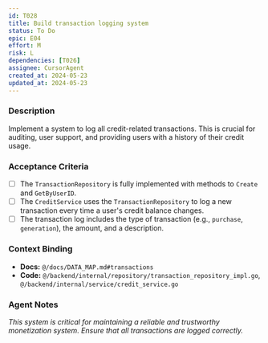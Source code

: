 ```yaml
---
id: T028
title: Build transaction logging system
status: To Do
epic: E04
effort: M
risk: L
dependencies: [T026]
assignee: CursorAgent
created_at: 2024-05-23
updated_at: 2024-05-23
---
```


### Description

Implement a system to log all credit-related transactions. This is crucial for auditing, user support, and providing users with a history of their credit usage.

### Acceptance Criteria

- [ ] The `TransactionRepository` is fully implemented with methods to `Create` and `GetByUserID`.
- [ ] The `CreditService` uses the `TransactionRepository` to log a new transaction every time a user's credit balance changes.
- [ ] The transaction log includes the type of transaction (e.g., `purchase`, `generation`), the amount, and a description.

### Context Binding

- **Docs:** `@/docs/DATA_MAP.md#transactions`
- **Code:** `@/backend/internal/repository/transaction_repository_impl.go`, `@/backend/internal/service/credit_service.go`

### Agent Notes

*This system is critical for maintaining a reliable and trustworthy monetization system. Ensure that all transactions are logged correctly.* 